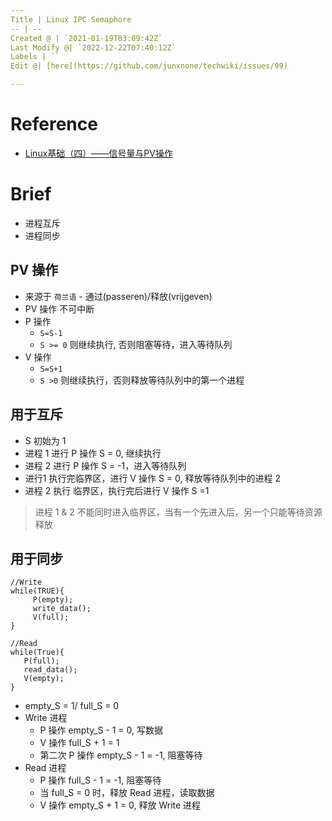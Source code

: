 ```yaml
---
Title | Linux IPC Semaphore
-- | --
Created @ | `2021-01-19T03:09:42Z`
Last Modify @| `2022-12-22T07:40:12Z`
Labels | ``
Edit @| [here](https://github.com/junxnone/techwiki/issues/99)

---
```

# Reference
- [Linux基础（四）——信号量与PV操作](https://blog.csdn.net/lixiangsheng2012/article/details/83421359)

# Brief
- 进程互斥
- 进程同步

## PV 操作 
- 来源于 `荷兰语` - 通过(passeren)/释放(vrijgeven)
- PV 操作 不可中断
- P 操作
  - `S=S-1`
  - `S >= 0` 则继续执行, 否则阻塞等待，进入等待队列
- V 操作
  - `S=S+1`
  - `S >0`   则继续执行，否则释放等待队列中的第一个进程

## 用于互斥
- S 初始为 1
- 进程 1 进行 P 操作 S = 0, 继续执行
- 进程 2 进行 P 操作 S = -1，进入等待队列
- 进行1 执行完临界区，进行 V 操作 S = 0, 释放等待队列中的进程 2
- 进程 2 执行 临界区，执行完后进行 V 操作 S =1

> 进程 1 & 2 不能同时进入临界区，当有一个先进入后，另一个只能等待资源释放

## 用于同步
 
```
//Write
while(TRUE){
     P(empty);
     write_data();
     V(full);
}

//Read
while(True){
   P(full);
   read_data();
   V(empty);
}
```
- empty_S = 1/ full_S = 0
- Write 进程 
  - P 操作  empty_S - 1 = 0,  写数据
  - V 操作 full_S + 1 = 1
  - 第二次 P 操作 empty_S - 1 = -1, 阻塞等待
- Read 进程 
  - P 操作 full_S - 1 = -1, 阻塞等待
  - 当 full_S = 0 时，释放 Read 进程，读取数据
  - V 操作 empty_S + 1 = 0, 释放 Write 进程
